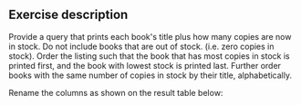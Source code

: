 ## Exercise description
Provide a query that prints each book's title plus how many copies are now in stock. Do not include books that are out of stock. (i.e. zero copies in stock). Order the listing such that the book that has most copies in stock is printed first, and the book with lowest stock is printed last. Further order books with the same number of copies in stock by their title, alphabetically.

Rename the columns as shown on the result table below: 